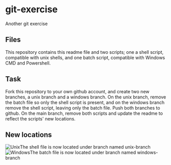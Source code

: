 # git-exercise
Another git exercise

## Files
This repository contains this readme file and two scripts; one a shell script, compatible with unix shells, and one batch script, compatible with Windows CMD and Powershell.

## Task
Fork this repository to your own github account, and create two new branches, a unix branch and a windows branch. On the unix branch, remove the batch file so only the shell script is present, and on the windows branch remove the shell script, leaving only the batch file. Push both branches to github. On the main branch, remove both scripts and update the readme to reflect the scripts' new locations.

## New locations 
![Unix](https://github.com/SeanPalla/git-exercise/tree/unix-branch)The shell file is now located under branch named unix-branch
![Windows](https://github.com/SeanPalla/git-exercise/tree/windows-branch)The batch file is now located under branch named windows-branch
